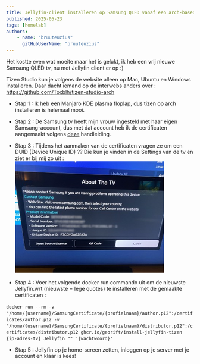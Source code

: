 ```yaml
---
title: Jellyfin-client installeren op Samsung QLED vanaf een arch-based Linux distro 
published: 2025-05-23
tags: [homelab]
authors: 
    - name: "bruuteuzius"
      gitHubUserName: "bruuteuzius"
---
```


Het kostte even wat moeite maar het is gelukt, ik heb een vrij nieuwe Samsung QLED tv, nu met Jellyfin client er op :)

Tizen Studio kun je volgens de website alleen op Mac, Ubuntu en Windows installeren.
Daar dacht iemand op de interwebs anders over : https://github.com/Toxblh/tizen-studio-arch

- Stap 1 : Ik heb een Manjaro KDE plasma floplap, dus tizen op arch installeren is helemaal mooi.
- Stap 2 : De Samsung tv heeft mijn vrouw ingesteld met haar eigen Samsung-account, dus met dat account heb ik de certificaten aangemaakt volgens [deze](https://developer.samsung.com/tizen/certificate-signing/creating-certificate.html) handleiding.
- Stap 3 : Tijdens het aanmaken van de certificaten vragen ze om een DUID (Device Unique ID) ?? Die kun je vinden in de Settings van de tv en ziet er bij mij zo uit :
![](media/DUID.jpg)

- Stap 4 : Voer het volgende docker run commando uit om de nieuwste Jellyfin.wrt (nieuwste = lege quotes) te installeren met de gemaakte certificaten : 

`docker run --rm -v "/home/{username}/SamsungCertificate/{profielnaam}/author.p12":/certificates/author.p12 -v "/home/{username}/SamsungCertificate/{profielnaam}/distributor.p12":/certificates/distributor.p12 ghcr.io/georift/install-jellyfin-tizen {ip-adres-tv} Jellyfin "" '{wachtwoord}' 
`
- Stap 5 : Jellyfin op je home-screen zetten, inloggen op je server met je account en klaar is kees!